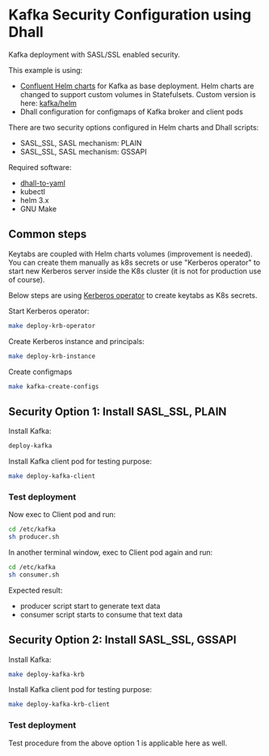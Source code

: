 # Kafka Security Configuration using Dhall

Kafka deployment with SASL/SSL enabled security.

This example is using:

- [Confluent Helm charts](https://github.com/confluentinc/cp-helm-charts) for Kafka as base deployment. Helm charts are changed to support custom volumes in Statefulsets. Custom version is here: [kafka/helm](./kafka/helm)
- Dhall configuration for configmaps of Kafka broker and client pods

There are two security options configured in Helm charts and Dhall scripts:

- SASL_SSL, SASL mechanism: PLAIN
- SASL_SSL, SASL mechanism: GSSAPI

Required software:

- [dhall-to-yaml](https://docs.dhall-lang.org/tutorials/Getting-started_Generate-JSON-or-YAML.html#installation)
- kubectl
- helm 3.x
- GNU Make

## Common steps

Keytabs are coupled with Helm charts volumes (improvement is needed). 
You can create them manually as k8s secrets or use "Kerberos operator" to start new Kerberos server inside the K8s cluster (it is not for production use of course).

Below steps are using [Kerberos operator](https://github.com/novakov-alexey/krb-operator) to create keytabs as K8s secrets.

Start Kerberos operator:

```bash
make deploy-krb-operator
```

Create Kerberos instance and principals:

```bash
make deploy-krb-instance
```

Create configmaps

```bash
make kafka-create-configs
```

## Security Option 1: Install SASL_SSL, PLAIN

Install Kafka:

```bash
deploy-kafka
```

Install Kafka client pod for testing purpose:

```bash
make deploy-kafka-client
```

### Test deployment

Now exec to Client pod and run:

```bash
cd /etc/kafka
sh producer.sh
```

In another terminal window, exec to Client pod again and run:

```bash
cd /etc/kafka
sh consumer.sh
```

Expected result:
- producer script start to generate text data
- consumer script starts to consume that text data

## Security Option 2: Install SASL_SSL, GSSAPI

Install Kafka:

```bash
make deploy-kafka-krb
```

Install Kafka client pod for testing purpose:

```bash
make deploy-kafka-krb-client
```

### Test deployment

Test procedure from the above option 1 is applicable here as well.
